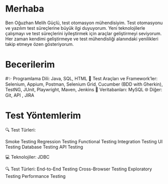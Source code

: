   # Merhaba 
Ben Oğuzhan Melih Güçlü, test otomasyon mühendisiyim. Test otomasyonu ve yazılım test süreçlerine büyük ilgi duyuyorum. 
Yeni teknolojilerle çalışmayı ve test süreçlerini iyileştirmek için araçlar geliştirmeyi seviyorum.
Her zaman kendimi geliştirmeye ve test mühendisliği alanındaki yenilikleri takip etmeye özen gösteriyorum.

# Becerilerim 
#✨ Programlama Dili: Java, SQL, HTML
🔧 Test Araçları ve Framework’ler: Selenium, Appium, Postman, Selenium Grid, Cucumber (BDD with Gherkin), TestNG, JUnit, Playwright, Maven, Jenkins
💾 Veritabanları: MySQL
🌐 Diğer: Git, API , JIRA

# Test Yöntemlerim
🔍 Test Türleri:

Smoke Testing
Regression Testing
Functional Testing
Integration Testing
UI Testing
Database Testing
API Testing

💻 Teknolojiler:
JDBC

🔍 Test Türleri:
End-to-End Testing
Cross-Browser Testing
Exploratory Testing
Performance Testing


<!---
oguzhanmelihguclu/oguzhanmelihguclu is a ✨ special ✨ repository because its `README.md` (this file) appears on your GitHub profile.
You can click the Preview link to take a look at your changes.
--->
